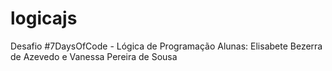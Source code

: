 # logicajs
Desafio #7DaysOfCode - Lógica de Programação
Alunas: Elisabete Bezerra de Azevedo e Vanessa Pereira de Sousa